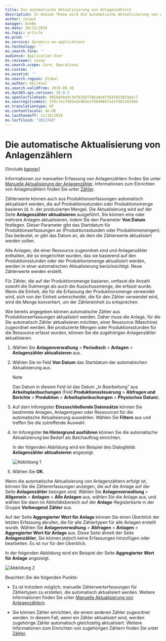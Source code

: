 ```yaml
---
title: Die automatische Aktualisierung von Anlagenzählern
description: In diesem Thema wird die automatische Aktualisierung von Anlagenzählern in Asset Management beschrieben.
author: josaw1
manager: AnnBe
ms.date: 10/15/2019
ms.topic: article
ms.prod: ''
ms.service: dynamics-ax-applications
ms.technology: ''
ms.search.form: ''
audience: Application User
ms.reviewer: josaw
ms.search.scope: Core, Operations
ms.custom: ''
ms.assetid: ''
ms.search.region: Global
ms.author: mkirknel
ms.search.validFrom: 2019-09-30
ms.dyn365.ops.version: 10.0.5
ms.openlocfilehash: 005b04bd4c3476356f30ba8e97564f83307a64c7
ms.sourcegitcommit: 57bc7e17682e2edb5e1766496b7a22f4621819dd
ms.translationtype: HT
ms.contentlocale: de-DE
ms.lasthandoff: 11/18/2019
ms.locfileid: "2811743"
---
```

# <a name="automatic-update-of-asset-counters"></a>Die automatische Aktualisierung von Anlagenzählern

[!include [banner](../../includes/banner.md)]

Informationen zur manuellen Erfassung von Anlagenzählern finden Sie unter [Manuelle Aktualisierung der Anlagenzähler](../work-orders/manual-update-of-asset-counters.md). Informationen zum Einrichten von Anlagenzählern finden Sie unter [Zähler](../setup-for-objects/counters.md).

Zählerwerte können auch aus Produktionserfassungen automatisch aktualisiert werden, die auf Produktionsstunden oder Produktionsmenge basieren (d. h. der produzierten Menge). Die Aktualisierung wird auf der Seite **Anlagenzähler aktualisieren** ausgeführt. Sie können eine oder mehrere Anlagen aktualisieren, indem Sie den Parameter **Von Datum** festlegen. Dieser Parameter gibt das Startdatum für Produktionserfassungen an (Produktionsstunden oder Produktionsmengen). Das bedeutet, er gibt das Datum an, ab dem die Zählerwerte aktualisiert werden sollen.

Alle Anlagen, die einer Ressource zugeordnet sind *und* Anlagenzähler enthalten, die so eingerichtet wurden, das sie basierend auf den Produktionsstunden oder der Produktionsmenge aktualisiert werden, werden in einer automatischen Aktualisierung berücksichtigt. Neue Zählerwerte werden erstellt.

Für Zähler, die auf der Produktionsmenge basieren, umfasst die Anzahl sowohl die Gutmenge als auch die Ausschussmenge, die erfasst wurde. Wenn die Einheit, die für die Erfassung der Produktionsmenge verwendet wird, sich von der Einheit unterscheidet, die für den Zähler verwendet wird, wird die Menge konvertiert, um der Zählereinheit zu entsprechen.

Wie bereits angegeben können automatische Zähler aus Produktionserfassungen aktualisiert werden. Daher muss die Anlage, für die Sie automatisch Zähler aktualisieren möchten, einer Ressource (Maschine) zugeordnet werden. Bei produzierte Mengen oder Produktionsstunden für die Ressource erfasst wurden, können Sie die zugehörigen Anlagenzähler aktualisieren.

1. Wählen Sie **Anlagenverwaltung** > **Periodisch** > **Anlagen** > **Anlagenzähler aktualisieren** aus.

2. Wählen Sie im Feld **Von Datum** das Startdatum der automatischen Aktualisierung aus.

    >[!NOTE]
    >Das Datum in diesem Feld ist das Datum „In Bearbeitung“ aus **Arbeitsplanbuchungen** (Feld **Produktionssteuerung** > **Abfragen und Berichte** > **Produktion** > **Arbeitsplanbuchungen** > **Physisches Datum**).

3. Auf dem Inforegister **Einzuschließende Datensätze** können Sie bestimmte Anlagen, Anlagentypen oder Ressourcen für die automatische Aktualisierung auswählen. Wählen Sie **Filtern** aus und treffen Sie die zutreffende Auswahl.

4. Im Inforegister **Im Hintergrund ausführen** können Sie die automatische Aktualisierung bei Bedarf als Batchauftrag einrichten.

    In der folgenden Abbildung wird ein Beispiel des Dialogfelds **Anlagenzähler aktualisieren** angezeigt.

    ![Abbildung 1](media/12-work-orders.png)

5. Wählen Sie **OK**. 

Wenn die automatische Aktualisierung von Anlagenzählern erfolgt ist, können Sie die Zählererfassungen anzeigen, die auf die Anlage auf der Seite **Anlagenzähler** bezogen sind. Wählen Sie **Anlagenverwaltung** > **Allgemein** > **Anlagen** > **Alle Anlagen** aus, wählen Sie die Anlage aus, und wählen Sie dann im Aktivitätsbereich auf der **Anlage**-Registerkarte in der Gruppe **Vorbeugend** **Zähler** aus.

Auf der Seite **Aggregierter Wert für Anlage** können Sie einen Überblick der letzten Erfassung abrufen, die für alle Zählertypen für alle Anlagen erstellt wurde. Wählen Sie **Anlagenverwaltung** > **Abfragen** > **Anlagen** > **Aggregierter Wert für Anlage** aus. Diese Seite ähnelt der Seite **Anlagenzähler**, Sie können jedoch keine Erfassungen hinzufügen oder bearbeiten. Es ist nur für den Überblick.

In der folgenden Abbildung wird ein Beispiel der Seite **Aggregierter Wert für Anlage** angezeigt.

![Abbildung 2](media/13-work-orders.png)

Beachten Sie die folgenden Punkte:

- Es ist trotzdem möglich, manuelle Zählerwerterfassungen für Zählertypen zu erstellen, die automatisch aktualisiert werden. Weitere Informationen finden Sie unter [Manuelle Aktualisierung von Anlagenzählern](../work-orders/manual-update-of-asset-counters.md).

- Sie können Zähler einrichten, die einem anderen Zähler zugeordnet werden. In diesem Fall, wenn ein Zähler aktualisiert wird, werden zugehörige Zähler automatisch gleichzeitig aktualisiert. Weitere Informationen zum Einrichten von zugehörigen Zählern finden Sie unter [Zähler](../setup-for-objects/counters.md).

